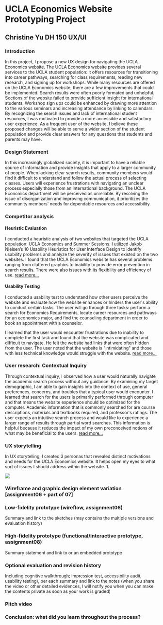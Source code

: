 # UCLA Economics Website Prototyping Project
## Christine Yu DH 150 UX/UI

### Introduction 
In this project, I propose a new UX design for navigating the UCLA Economics website. The UCLA Economics website provides several services to the UCLA student population: it offers resources for transitioning into career pathways, searching for class requirements, reading new research, and signing up for workshops. While many resources are offered on the UCLA Economics website, there are a few improvements that could be implemented. Search results were often poorly formated and unhelpful. Sections of the website failed to provide sufficient insight for international students. Workshop sign ups could be enhanced by drawing more attention to the various seminars and increasing attendance by linking to calendars. By recognizing the search issues and lack of international student resources, I was motivated to provide a more accessible and satisfactory user experience. As a frequent user of the website, I believe these proposed changes will be able to serve a wider section of the student population and provide clear answers for any questions that students and parents may have. 

### Design Statement
In this increasingly globalized society, it is important to have a reliable source of information and provide insights that apply to a larger community of people. When lacking clear search results, community members would find it difficult to understand and follow the actual process of selecting classes. Users will experience frustrations with navigating an unclear process especially those from an international background. The UCLA Economics department will be perceived as unreliable. By resolving the issue of disorganization and improving communication, it prioritizes the community members' needs for dependable resources and accessibility. 

### Competitor analysis
#### Heuristic Evaluation
I conducted a heuristic analysis of two websites that targeted the UCLA population: UCLA Economics and Summer Sessions. I utilized Jakob Nielsen’s 10 Usability Heuristics for User Interface Design to identify usability problems and analyze the severity of issues that existed on the two websites. I found that the UCLA Economics website has several problems ranging from cluttered graphics to inability to provide error prevention in search results. There were also issues with its flexibility and efficiency of use. 
[read more…](https://github.com/ruruchouu/DH150-Christine-Yu/blob/master/README.md)

#### Usability Testing
I conducted a usability test to understand how other users perceive the website and evaluate how the website enhances or hinders the user's ability to conduct certain tasks. The user will go through three tasks: perform a search for Economics Requirements, locate career resources and pathways for an economics major, and find the counseling department in order to book an appointment with a counselor. 

I learned that the user would encounter frustrations due to inability to complete the first task and found that the website was complicated and difficult to navigate. He felt the website had links that were often hidden from the user. The user noted that the website is "intimidating" and those with less technical knowledge would struggle with the website. 
[read more…](https://github.com/ruruchouu/DH150-Christine-Yu/blob/master/Assignment02/README.md)

### User research: Contextual Inquiry
Through contextual inquiry, I observed how a user would naturally navigate the academic search process without any guidance. By examining my target demographic, I am able to gain insights into the context of use, general preferences, concerns, and troubles that a typical user would encounter. I learned that search for the users is primarily performed through computer and that means the website experience should be optimized for the computer. Academic information that is commonly searched for are course descriptions, materials and textbooks required, and professor's ratings. The user expects an intuitive search process and would like to experience a larger range of results through partial word searches. This information is helpful because it reduces the impact of my own preconceived notions of what may be beneficial to the users. 
[read more…](https://github.com/ruruchouu/DH150-Christine-Yu/blob/master/Assignment04/README.md)

### UX storytelling
In UX storytelling, I created 3 personas that revealed distinct motivations and needs for the UCLA Economics website. It helps open my eyes to what sort of issues I should address within the website. 
1. 

<img src ="https://github.com/ruruchouu/DH150-Christine-Yu/blob/master/Assignment05/Persona%201.png">

### Wireframe and graphic design element variation [assignment06 + part of 07]

### Low-fidelity prototype (wireflow, assignment06)
Summary and link to the sketches (may contains the multiple versions and evaluation history)

### High-fidelity prototype (functional/interactive prototype, assignment08)
Summary statement and link to or an embedded prototype

### Optional evaluation and revision history 
Including cognitive walkthrough; impression test, accessibility audit, usability testing), per each summary and link to the notes (when you share the video or other detailed evidences, I will notify you when you can make the contents private as soon as your work is graded)

### Pitch video 

### Conclusion: what did you learn throughout the process?
